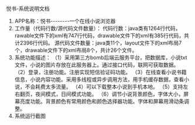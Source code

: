 悦书-系统说明文档
1.	APP名称：悦书--------一个在线小说浏览器
2. 工作量（代码行数/源代码文件数量）：
代码行数：java类有1264行代码，rawable文件下的xml有747行代码，drawable文件下的xml有385行代码，共计2396行代码。
源代码文件数量：java类11个，layout文件下的xml布局7个，drawable文件下的xml布局8个，共计26个文件。
3. 系统功能描述：
（1）采用第三方bomb后端云服务平台，把数据库，小说txt文件，小说的图片存放在此服务器上。通过接口代码，联网可获取数据。
（2）登录，注册功能。注册实现短信验证码功能。
（3）在线查看小说书籍信息，小说内容功能。采用多线程或异步调用方法，用手机缓存数据，查看小说，不会耗费太多流量。
（4）可以下载整本小说到手机本地。
（5）支持左右翻页，夜间模式，日间模式功能。
（6）调节小说背景颜色，字体大小，屏幕亮度功能。背景颜色有常用颜色和颜色选择器功能。字体和屏幕用滑动条调整。
4. 系统运行截图
